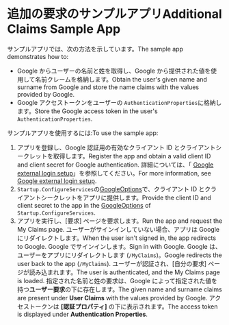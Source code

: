 # <a name="additional-claims-sample-app"></a><span data-ttu-id="3428e-101">追加の要求のサンプルアプリ</span><span class="sxs-lookup"><span data-stu-id="3428e-101">Additional Claims Sample App</span></span>

<span data-ttu-id="3428e-102">サンプルアプリでは、次の方法を示しています。</span><span class="sxs-lookup"><span data-stu-id="3428e-102">The sample app demonstrates how to:</span></span>

* <span data-ttu-id="3428e-103">Google からユーザーの名前と姓を取得し、Google から提供された値を使用して名前クレームを格納します。</span><span class="sxs-lookup"><span data-stu-id="3428e-103">Obtain the user's given name and surname from Google and store the name claims with the values provided by Google.</span></span>
* <span data-ttu-id="3428e-104">Google アクセストークンをユーザーの `AuthenticationProperties`に格納します。</span><span class="sxs-lookup"><span data-stu-id="3428e-104">Store the Google access token in the user's `AuthenticationProperties`.</span></span>

<span data-ttu-id="3428e-105">サンプルアプリを使用するには:</span><span class="sxs-lookup"><span data-stu-id="3428e-105">To use the sample app:</span></span>

1. <span data-ttu-id="3428e-106">アプリを登録し、Google 認証用の有効なクライアント ID とクライアントシークレットを取得します。</span><span class="sxs-lookup"><span data-stu-id="3428e-106">Register the app and obtain a valid client ID and client secret for Google authentication.</span></span> <span data-ttu-id="3428e-107">詳細については、「 [Google external login setup](https://docs.microsoft.com/aspnet/core/security/authentication/social/google-logins)」を参照してください。</span><span class="sxs-lookup"><span data-stu-id="3428e-107">For more information, see [Google external login setup](https://docs.microsoft.com/aspnet/core/security/authentication/social/google-logins).</span></span>
1. <span data-ttu-id="3428e-108">`Startup.ConfigureServices`の[GoogleOptions](https://docs.microsoft.com/dotnet/api/microsoft.aspnetcore.authentication.google.googleoptions)で、クライアント ID とクライアントシークレットをアプリに提供します。</span><span class="sxs-lookup"><span data-stu-id="3428e-108">Provide the client ID and client secret to the app in the [GoogleOptions](https://docs.microsoft.com/dotnet/api/microsoft.aspnetcore.authentication.google.googleoptions) of `Startup.ConfigureServices`.</span></span>
1. <span data-ttu-id="3428e-109">アプリを実行し、[要求] ページを要求します。</span><span class="sxs-lookup"><span data-stu-id="3428e-109">Run the app and request the My Claims page.</span></span> <span data-ttu-id="3428e-110">ユーザーがサインインしていない場合、アプリは Google にリダイレクトします。</span><span class="sxs-lookup"><span data-stu-id="3428e-110">When the user isn't signed in, the app redirects to Google.</span></span> <span data-ttu-id="3428e-111">Google でサインインします。</span><span class="sxs-lookup"><span data-stu-id="3428e-111">Sign in with Google.</span></span> <span data-ttu-id="3428e-112">Google は、ユーザーをアプリにリダイレクトします (`/MyClaims`)。</span><span class="sxs-lookup"><span data-stu-id="3428e-112">Google redirects the user back to the app (`/MyClaims`).</span></span> <span data-ttu-id="3428e-113">ユーザーが認証され、[自分の要求] ページが読み込まれます。</span><span class="sxs-lookup"><span data-stu-id="3428e-113">The user is authenticated, and the My Claims page is loaded.</span></span> <span data-ttu-id="3428e-114">指定された名前と姓の要求は、Google によって指定された値を持つ**ユーザー要求**の下に存在します。</span><span class="sxs-lookup"><span data-stu-id="3428e-114">The given name and surname claims are present under **User Claims** with the values provided by Google.</span></span> <span data-ttu-id="3428e-115">アクセストークンは **[認証プロパティ]** の下に表示されます。</span><span class="sxs-lookup"><span data-stu-id="3428e-115">The access token is displayed under **Authentication Properties**.</span></span>
